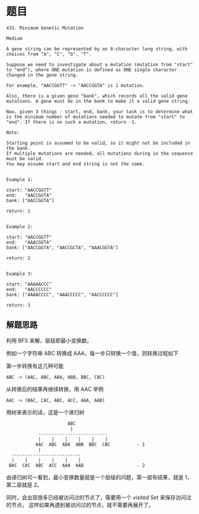# 题目

```text
433. Minimum Genetic Mutation

Medium

A gene string can be represented by an 8-character long string, with choices from "A", "C", "G", "T".

Suppose we need to investigate about a mutation (mutation from "start" to "end"), where ONE mutation is defined as ONE single character changed in the gene string.

For example, "AACCGGTT" -> "AACCGGTA" is 1 mutation.

Also, there is a given gene "bank", which records all the valid gene mutations. A gene must be in the bank to make it a valid gene string.

Now, given 3 things - start, end, bank, your task is to determine what is the minimum number of mutations needed to mutate from "start" to "end". If there is no such a mutation, return -1.

Note:

Starting point is assumed to be valid, so it might not be included in the bank.
If multiple mutations are needed, all mutations during in the sequence must be valid.
You may assume start and end string is not the same.


Example 1:

start: "AACCGGTT"
end:   "AACCGGTA"
bank: ["AACCGGTA"]

return: 1


Example 2:

start: "AACCGGTT"
end:   "AAACGGTA"
bank: ["AACCGGTA", "AACCGCTA", "AAACGGTA"]

return: 2


Example 3:

start: "AAAAACCC"
end:   "AACCCCCC"
bank: ["AAAACCCC", "AAACCCCC", "AACCCCCC"]

return: 3
```

## 解题思路

利用 BFS 来解，层级即最小变换数。

例如一个字符串 ABC 转换成 AAA，每一步只转换一个值，则转换过程如下

第一步转换有这几种可能

```
ABC -> (AAC, ABC, ABA, ABB, BBC, CBC)
```

从转换后的结果再继续转换，用 AAC 举例

```
AAC -> (BAC, CAC, ABC, ACC, AAA, AAB)
```

用树来表示的话，这是一个递归树

```
                       ABC
                        |
            --------------------------
            |    |    |    |    |    |
           AAC  ABC  ABA  ABB  BBC  CBC          - 1
            |
  --------------------------
  |    |    |    |    |    |
 BAC  CAC  ABC  ACC  AAA  AAB                    - 2
```

由递归树可一看到，最小变换数量就是一个层级的问题，第一层有结果，就是 1，第二层就是 2。

同时，会出现很多已经被访问过的节点了，需要用一个 visited Set 来保存访问过的节点，
这样如果再遇到被访问过的节点，就不需要再展开了。
